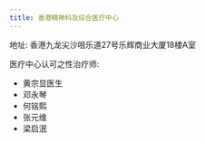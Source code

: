 ```yaml
---
title: 香港精神科及综合医疗中心
---
```


地址: 香港九龙尖沙咀乐道27号乐辉商业大厦18楼A室

医疗中心认可之性治疗师:
- 黄宗显医生
- 邓永琴
- 何铭熙
- 张元维
- 梁启泯